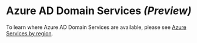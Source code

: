 <properties
	pageTitle="Azure Active Directory Domain Services preview: Supported regions | Microsoft Azure"
	description="Supported Azure regions for Azure AD Domain Services"
	services="active-directory-ds"
	documentationCenter=""
	authors="mahesh-unnikrishnan"
	manager="stevenpo"
	editor="curtand"/>

<tags
	ms.service="active-directory-ds"
	ms.workload="identity"
	ms.tgt_pltfrm="na"
	ms.devlang="na"
	ms.topic="article"
	ms.date="01/26/2016"
	ms.author="maheshu"/>

# Azure AD Domain Services *(Preview)*

To learn where Azure AD Domain Services are available, please see [Azure Services by region](https://azure.microsoft.com/regions/#services/).

